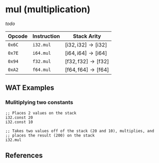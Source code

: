 
# mul (multiplication)

_todo_



| Opcode | Instruction | Stack Arity |
|--------|-------------|-------------|
| `0x6C` | `i32.mul`   | $[ \text{i32}, \text{i32} ] \to [ \text{i32} ]$ |
| `0x7E` | `i64.mul`   | $[ \text{i64}, \text{i64} ] \to [ \text{i64} ]$ |
| `0x94` | `f32.mul`   | $[ \text{f32}, \text{f32} ] \to [ \text{f32} ]$ |
| `0xA2` | `f64.mul`   | $[ \text{f64}, \text{f64} ] \to [ \text{f64} ]$ |



## WAT Examples

### Mulitiplying two constants

```wasm
;; Places 2 values on the stack
i32.const 20
i32.const 10

;; Takes two values off of the stack (20 and 10), multiplies, and
;; places the result (200) on the stack
i32.mul
```



## References

[^§2.4.1]: _WebAssembly Core Specification, Structure, Numeric Instructions_ - <https://webassembly.github.io/spec/core/bikeshed/#numeric-instructions%E2%91%A0>
[^§4.3.2.5]: _WebAssembly Core Specification, Execution, Numerics, Integer Operations, imuln_ - <https://webassembly.github.io/spec/core/bikeshed/#-hrefop-imulmathrmimul_n-i_1-i_2>
[^§4.3.3.5]: _WebAssembly Core Specification, Execution, Numerics, Floating-Point Operations, fmuln_ - <https://webassembly.github.io/spec/core/bikeshed/#-hrefop-fmulmathrmfmul_n-z_1-z_2>

